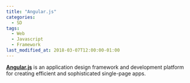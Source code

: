 ```yaml
---
title: "Angular.js"
categories:
  - SD
tags:
  - Web
  - Javascript
  - Framework
last_modified_at: 2018-03-07T12:00:00-01:00
---
```


**[Angular.js](https://angular.io/)** is an application design framework and development platform for creating efficient and sophisticated single-page apps.

